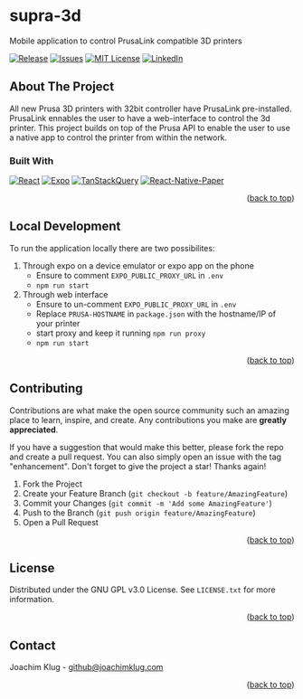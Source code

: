 <!-- Improved compatibility of back to top link: See: https://github.com/othneildrew/Best-README-Template/pull/73 -->

<a name="readme-top"></a>

<!--
*** Thanks for checking out the Best-README-Template. If you have a suggestion
*** that would make this better, please fork the repo and create a pull request
*** or simply open an issue with the tag "enhancement".
*** Don't forget to give the project a star!
*** Thanks again! Now go create something AMAZING! :D
-->

# supra-3d

Mobile application to control PrusaLink compatible 3D printers

<!-- PROJECT SHIELDS -->
<!--
*** I'm using markdown "reference style" links for readability.
*** Reference links are enclosed in brackets [ ] instead of parentheses ( ).
*** See the bottom of this document for the declaration of the reference variables
*** for contributors-url, forks-url, etc. This is an optional, concise syntax you may use.
*** https://www.markdownguide.org/basic-syntax/#reference-style-links
-->

[![Release][release-shield]][release-url]
[![Issues][issues-shield]][issues-url]
[![MIT License][license-shield]][license-url]
[![LinkedIn][linkedin-shield]][linkedin-url]

<!--
[![Contributors][contributors-shield]][contributors-url]
[![Forks][forks-shield]][forks-url]
[![Stargazers][stars-shield]][stars-url]
-->

<!-- ABOUT THE PROJECT -->

## About The Project

All new Prusa 3D printers with 32bit controller have PrusaLink pre-installed. PrusaLink ennables the user to have a web-interface to control the 3d printer. This project builds on top of the Prusa API to enable the user to use a native app to control the printer from within the network.

### Built With

[![React][ReactNative.dev]][ReactNative-url]
[![Expo][Expo.dev]][Expo-url]
[![TanStackQuery][TanStackQuery.dev]][TanStackQuery-url]
[![React-Native-Paper][RNP.dev]][RNP-url]

<p align="right">(<a href="#readme-top">back to top</a>)</p>

<!-- LOCAL DEVELOPMENT -->

## Local Development

To run the application locally there are two possibilites:

1. Through expo on a device emulator or expo app on the phone
   - Ensure to comment `EXPO_PUBLIC_PROXY_URL` in `.env`
   - `npm run start`
2. Through web interface
   - Ensure to un-comment `EXPO_PUBLIC_PROXY_URL` in `.env`
   - Replace `PRUSA-HOSTNAME` in `package.json` with the hostname/IP of your printer
   - start proxy and keep it running `npm run proxy`
   - `npm run start`

<p align="right">(<a href="#readme-top">back to top</a>)</p>

<!-- CONTRIBUTING -->

## Contributing

Contributions are what make the open source community such an amazing place to learn, inspire, and create. Any contributions you make are **greatly appreciated**.

If you have a suggestion that would make this better, please fork the repo and create a pull request. You can also simply open an issue with the tag "enhancement".
Don't forget to give the project a star! Thanks again!

1. Fork the Project
2. Create your Feature Branch (`git checkout -b feature/AmazingFeature`)
3. Commit your Changes (`git commit -m 'Add some AmazingFeature'`)
4. Push to the Branch (`git push origin feature/AmazingFeature`)
5. Open a Pull Request

<p align="right">(<a href="#readme-top">back to top</a>)</p>

<!-- LICENSE -->

## License

Distributed under the GNU GPL v3.0 License. See `LICENSE.txt` for more information.

<p align="right">(<a href="#readme-top">back to top</a>)</p>

<!-- CONTACT -->

## Contact

Joachim Klug - github@joachimklug.com

<p align="right">(<a href="#readme-top">back to top</a>)</p>

<!-- MARKDOWN LINKS & IMAGES -->
<!-- https://www.markdownguide.org/basic-syntax/#reference-style-links -->

[release-shield]: https://img.shields.io/github/release/joachimklug/supra-3d.svg?style=for-the-badge
[release-url]: https://github.com/joachimklug/supra-3d/releases
[contributors-shield]: https://img.shields.io/github/contributors/joachimklug/supra-3d.svg?style=for-the-badge
[contributors-url]: https://github.com/joachimklug/supra-3d/graphs/contributors
[forks-shield]: https://img.shields.io/github/forks/joachimklug/supra-3d.svg?style=for-the-badge
[forks-url]: https://github.com/joachimklug/supra-3d/network/members
[stars-shield]: https://img.shields.io/github/stars/joachimklug/supra-3d.svg?style=for-the-badge
[stars-url]: https://github.com/joachimklug/supra-3d/stargazers
[issues-shield]: https://img.shields.io/github/issues/joachimklug/supra-3d.svg?style=for-the-badge
[issues-url]: https://github.com/joachimklug/supra-3d/issues
[license-shield]: https://img.shields.io/github/license/joachimklug/supra-3d.svg?style=for-the-badge
[license-url]: https://github.com/joachimklug/supra-3d/blob/master/LICENSE.txt
[linkedin-shield]: https://img.shields.io/badge/-LinkedIn-black.svg?style=for-the-badge&logo=linkedin&colorB=555
[linkedin-url]: https://www.linkedin.com/in/joachimklug
[ReactNative.dev]: https://img.shields.io/badge/ReactNative-20232A?style=for-the-badge&logo=react&logoColor=61DAFB
[ReactNative-url]: https://reactnative.dev
[Expo.dev]: https://img.shields.io/badge/Expo-20232A?style=for-the-badge&logo=expo&logoColor=000020
[Expo-url]: https://expo.dev
[TanStackQuery.dev]: https://img.shields.io/badge/TanStack_Query-20232A?style=for-the-badge&logo=reactquery&logoColor=FF4154
[TanStackQuery-url]: https://tanstack.com/query/
[RNP.dev]: https://img.shields.io/badge/React--native--paper-20232A?style=for-the-badge&logo=react-native-paper&logoColor=000020
[RNP-url]: https://callstack.github.io/react-native-paper
